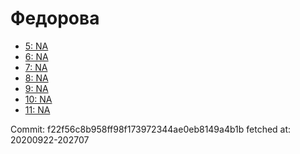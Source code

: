 # Федорова
- [5: NA](5.md)
- [6: NA](6.md)
- [7: NA](7.md)
- [8: NA](8.md)
- [9: NA](9.md)
- [10: NA](10.md)
- [11: NA](11.md)

Commit: f22f56c8b958ff98f173972344ae0eb8149a4b1b
 fetched at: 20200922-202707

